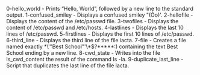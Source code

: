 0-hello_world - Prints “Hello, World”, followed by a new line to the standard output.
1-confused_smiley - Displays a confused smiley "(Ôo)'.
2-hellofile - Displays the content of the /etc/passwd file.
3-twofiles - Displays the content of /etc/passwd and /etc/hosts.
4-lastlines - Displays the last 10 lines of /etc/passwd.
5-firstlines - Displays the first 10 lines of /etc/passwd.
6-third_line - Displays the third line of the file iacta.
7-file - Creates a file named exactly \*\\'"Best School"\'\\*$\?\*\*\*\*\*:) containing the text Best School ending by a new line.
8-cwd_state - Writes into the file ls_cwd_content the result of the command ls -la.
9-duplicate_last_line - Script that duplicates the last line of the file iacta.
